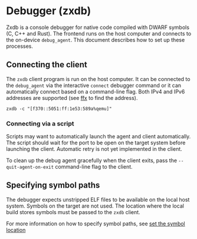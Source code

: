 # Debugger (zxdb)

Zxdb is a console debugger for native code compiled with DWARF symbols (C, C++
and Rust). The frontend runs on the host computer and connects to the on-device
`debug_agent`. This document describes how to set up these processes.

## Connecting the client

The `zxdb` client program is run on the host computer. It can be connected to
the `debug_agent` via the interactive `connect` debugger command or it can
automatically connect based on a command-line flag. Both IPv4 and IPv6
addresses are supported (see [ffx](https://fuchsia.dev/reference/tools/sdk/ffx.md) to find
the address).

```
zxdb -c "[f370::5051:ff:1e53:589a%qemu]"
```

### Connecting via a script

Scripts may want to automatically launch the agent and client automatically.
The script should wait for the port to be open on the target system before
launching the client. Automatic retry is not yet implemented in the client.

To clean up the debug agent gracefully when the client exits, pass the
`--quit-agent-on-exit` command-line flag to the client.

## Specifying symbol paths

The debugger expects unstripped ELF files to be available on the local host
system. Symbols on the target are not used. The location where the local build
stores symbols must be passed to the `zxdb` client.

For more information on how to specify symbol paths, see [set the symbol
location](/docs/development/debugger/README.md#set-symbol-location)
